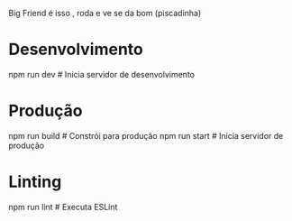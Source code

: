 Big Friend é isso , roda e ve se da bom (piscadinha)
# Desenvolvimento
npm run dev          # Inicia servidor de desenvolvimento

# Produção
npm run build        # Constrói para produção
npm run start        # Inicia servidor de produção

# Linting
npm run lint         # Executa ESLint
```
